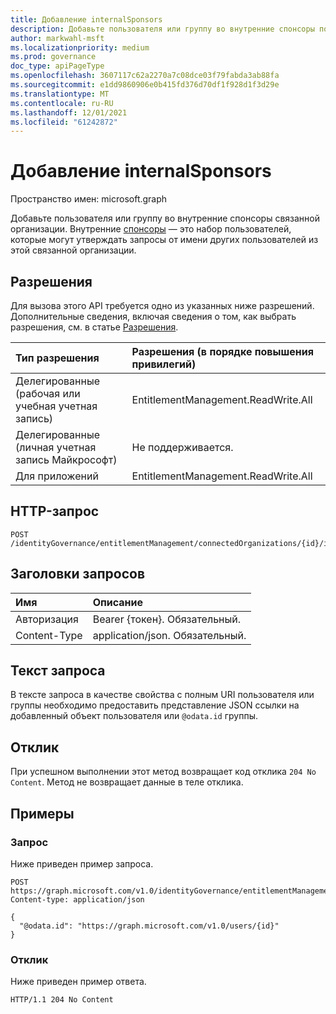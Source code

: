 ```yaml
---
title: Добавление internalSponsors
description: Добавьте пользователя или группу во внутренние спонсоры подключенной организации.
author: markwahl-msft
ms.localizationpriority: medium
ms.prod: governance
doc_type: apiPageType
ms.openlocfilehash: 3607117c62a2270a7c08dce03f79fabda3ab88fa
ms.sourcegitcommit: e1dd9860906e0b415fd376d70df1f928d1f3d29e
ms.translationtype: MT
ms.contentlocale: ru-RU
ms.lasthandoff: 12/01/2021
ms.locfileid: "61242872"
---
```

# <a name="add-internalsponsors"></a>Добавление internalSponsors

Пространство имен: microsoft.graph

Добавьте пользователя или группу во внутренние спонсоры связанной организации. Внутренние [спонсоры](../resources/internalsponsors.md) — это набор пользователей, которые могут утверждать запросы от имени других пользователей из этой связанной организации.

## <a name="permissions"></a>Разрешения
Для вызова этого API требуется одно из указанных ниже разрешений. Дополнительные сведения, включая сведения о том, как выбрать разрешения, см. в статье [Разрешения](/graph/permissions-reference).

|Тип разрешения      | Разрешения (в порядке повышения привилегий)              |
|:--------------------|:---------------------------------------------------------|
|Делегированные (рабочая или учебная учетная запись)     | EntitlementManagement.ReadWrite.All |
|Делегированные (личная учетная запись Майкрософт) | Не поддерживается.    |
|Для приложений | EntitlementManagement.ReadWrite.All |

## <a name="http-request"></a>HTTP-запрос
<!-- { "blockType": "ignored" } -->
```http
POST /identityGovernance/entitlementManagement/connectedOrganizations/{id}/internalSponsors/$ref
```

## <a name="request-headers"></a>Заголовки запросов
| Имя       | Описание|
|:---------------|:----------|
| Авторизация  | Bearer {токен}. Обязательный. |
| Content-Type | application/json. Обязательный. |

## <a name="request-body"></a>Текст запроса
В тексте запроса в качестве свойства с [](../resources/user.md) полным [](../resources/group.md) URI пользователя или группы необходимо предоставить представление JSON ссылки на добавленный объект пользователя или `@odata.id` группы.

## <a name="response"></a>Отклик
При успешном выполнении этот метод возвращает код отклика `204 No Content`. Метод не возвращает данные в теле отклика.

## <a name="examples"></a>Примеры

### <a name="request"></a>Запрос

Ниже приведен пример запроса.

<!-- {
  "blockType": "request",
  "name": "create_internalsponsor_from_connectedorganization"
}
-->
``` http
POST https://graph.microsoft.com/v1.0/identityGovernance/entitlementManagement/connectedOrganizations/{id}/internalSponsors/$ref
Content-type: application/json

{
  "@odata.id": "https://graph.microsoft.com/v1.0/users/{id}"
}
```

### <a name="response"></a>Отклик

Ниже приведен пример ответа.

<!-- {
  "blockType": "response"
} -->
```http
HTTP/1.1 204 No Content
```

